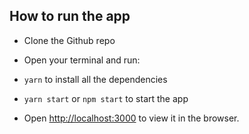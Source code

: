 ## How to run the app

- Clone the Github repo

- Open your terminal and run:

- `yarn` to install all the dependencies

- `yarn start` or `npm start` to start the app

- Open [http://localhost:3000](http://localhost:3000) to view it in the browser.
